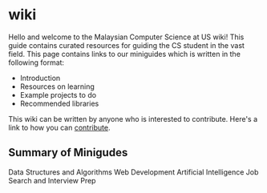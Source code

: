 wiki
===============================
Hello and welcome to the Malaysian Computer Science at US wiki! This guide contains curated resources for guiding the CS student in the vast field. This page contains links to our miniguides which is written in the following format:
+ Introduction
+ Resources on learning
+ Example projects to do
+ Recommended libraries

This wiki can be written by anyone who is interested to contribute. Here's a link to how you can [contribute](../master/CONTRIBUTING).

Summary of Minigudes
----------------------------
Data Structures and Algorithms
Web Development
Artificial Intelligence
Job Search and Interview Prep

